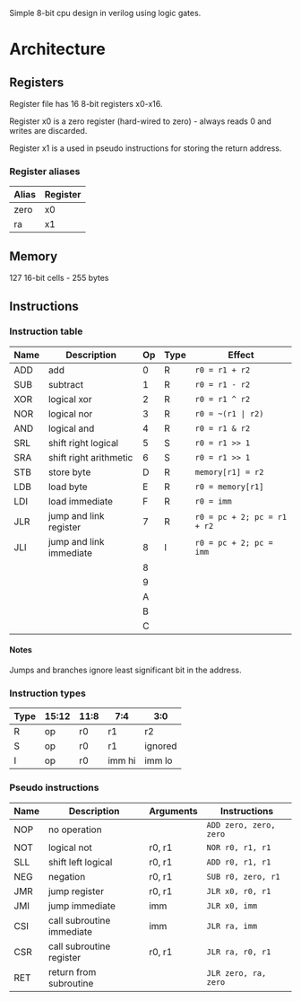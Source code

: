 
Simple 8-bit cpu design in verilog using logic gates.

# Architecture

## Registers

Register file has 16 8-bit registers x0-x16.

Register x0 is a zero register (hard-wired to zero) - always reads 0 and writes are discarded.

Register x1 is a used in pseudo instructions for storing the return address.

### Register aliases

| Alias | Register |
| --- | --- |
| zero | x0 |
| ra | x1 |

## Memory

127 16-bit cells - 255 bytes

## Instructions

### Instruction table

| Name | Description | Op | Type | Effect |
| --- | --- | --- | --- | --- |
| ADD | add | 0 | R | `r0 = r1 + r2` |
| SUB | subtract | 1 | R | `r0 = r1 - r2` |
| XOR | logical xor | 2 | R | `r0 = r1 ^ r2` |
| NOR | logical nor | 3 | R | `r0 = ~(r1 \| r2)` |
| AND | logical and | 4 | R | `r0 = r1 & r2` |
| SRL | shift right logical | 5 | S | `r0 = r1 >> 1` |
| SRA | shift right arithmetic | 6 | S | `r0 = r1 >> 1` |
| STB | store byte | D | R | `memory[r1] = r2` |
| LDB | load byte | E | R | `r0 = memory[r1]` |
| LDI | load immediate | F | R | `r0 = imm` |
| JLR | jump and link register | 7 | R | `r0 = pc + 2; pc = r1 + r2` |
| JLI | jump and link immediate | 8 | I | `r0 = pc + 2; pc = imm` |
| | | 8 | | |
| | | 9 | | |
| | | A | | |
| | | B | | |
| | | C | | |

#### Notes
Jumps and branches ignore least significant bit in the address.

### Instruction types

| Type | 15:12 | 11:8 | 7:4 | 3:0 |
| --- | --- | --- | --- | --- |
| R | op | r0 | r1 | r2 |
| S | op | r0 | r1 | ignored  |
| I | op | r0 | imm hi | imm lo |

### Pseudo instructions

| Name | Description | Arguments | Instructions |
| --- | --- | --- | --- |
| NOP | no operation | | `ADD zero, zero, zero` |
| NOT | logical not | r0, r1 | `NOR r0, r1, r1` |
| SLL | shift left logical | r0, r1 | `ADD r0, r1, r1` |
| NEG | negation | r0, r1 | `SUB r0, zero, r1` |
| JMR | jump register | r0, r1 | `JLR x0, r0, r1` |
| JMI | jump immediate | imm | `JLR x0, imm` |
| CSI | call subroutine immediate | imm | `JLR ra, imm` |
| CSR | call subroutine register | r0, r1 | `JLR ra, r0, r1` |
| RET | return from subroutine | | `JLR zero, ra, zero` |
